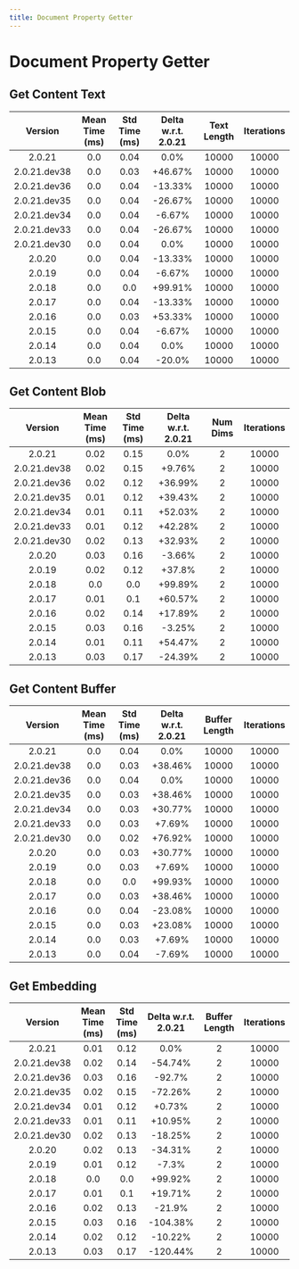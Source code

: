 ```yaml
---
title: Document Property Getter
---
```

# Document Property Getter

## Get Content Text

| Version | Mean Time (ms) | Std Time (ms) | Delta w.r.t. 2.0.21 | Text Length | Iterations |
| :---: | :---: | :---: | :---: | :---: | :---: |
| 2.0.21 | 0.0 | 0.04 | 0.0% | 10000 | 10000 |
| 2.0.21.dev38 | 0.0 | 0.03 | +46.67% | 10000 | 10000 |
| 2.0.21.dev36 | 0.0 | 0.04 | -13.33% | 10000 | 10000 |
| 2.0.21.dev35 | 0.0 | 0.04 | -26.67% | 10000 | 10000 |
| 2.0.21.dev34 | 0.0 | 0.04 | -6.67% | 10000 | 10000 |
| 2.0.21.dev33 | 0.0 | 0.04 | -26.67% | 10000 | 10000 |
| 2.0.21.dev30 | 0.0 | 0.04 | 0.0% | 10000 | 10000 |
| 2.0.20 | 0.0 | 0.04 | -13.33% | 10000 | 10000 |
| 2.0.19 | 0.0 | 0.04 | -6.67% | 10000 | 10000 |
| 2.0.18 | 0.0 | 0.0 | +99.91% | 10000 | 10000 |
| 2.0.17 | 0.0 | 0.04 | -13.33% | 10000 | 10000 |
| 2.0.16 | 0.0 | 0.03 | +53.33% | 10000 | 10000 |
| 2.0.15 | 0.0 | 0.04 | -6.67% | 10000 | 10000 |
| 2.0.14 | 0.0 | 0.04 | 0.0% | 10000 | 10000 |
| 2.0.13 | 0.0 | 0.04 | -20.0% | 10000 | 10000 |
## Get Content Blob

| Version | Mean Time (ms) | Std Time (ms) | Delta w.r.t. 2.0.21 | Num Dims | Iterations |
| :---: | :---: | :---: | :---: | :---: | :---: |
| 2.0.21 | 0.02 | 0.15 | 0.0% | 2 | 10000 |
| 2.0.21.dev38 | 0.02 | 0.15 | +9.76% | 2 | 10000 |
| 2.0.21.dev36 | 0.02 | 0.12 | +36.99% | 2 | 10000 |
| 2.0.21.dev35 | 0.01 | 0.12 | +39.43% | 2 | 10000 |
| 2.0.21.dev34 | 0.01 | 0.11 | +52.03% | 2 | 10000 |
| 2.0.21.dev33 | 0.01 | 0.12 | +42.28% | 2 | 10000 |
| 2.0.21.dev30 | 0.02 | 0.13 | +32.93% | 2 | 10000 |
| 2.0.20 | 0.03 | 0.16 | -3.66% | 2 | 10000 |
| 2.0.19 | 0.02 | 0.12 | +37.8% | 2 | 10000 |
| 2.0.18 | 0.0 | 0.0 | +99.89% | 2 | 10000 |
| 2.0.17 | 0.01 | 0.1 | +60.57% | 2 | 10000 |
| 2.0.16 | 0.02 | 0.14 | +17.89% | 2 | 10000 |
| 2.0.15 | 0.03 | 0.16 | -3.25% | 2 | 10000 |
| 2.0.14 | 0.01 | 0.11 | +54.47% | 2 | 10000 |
| 2.0.13 | 0.03 | 0.17 | -24.39% | 2 | 10000 |
## Get Content Buffer

| Version | Mean Time (ms) | Std Time (ms) | Delta w.r.t. 2.0.21 | Buffer Length | Iterations |
| :---: | :---: | :---: | :---: | :---: | :---: |
| 2.0.21 | 0.0 | 0.04 | 0.0% | 10000 | 10000 |
| 2.0.21.dev38 | 0.0 | 0.03 | +38.46% | 10000 | 10000 |
| 2.0.21.dev36 | 0.0 | 0.04 | 0.0% | 10000 | 10000 |
| 2.0.21.dev35 | 0.0 | 0.03 | +38.46% | 10000 | 10000 |
| 2.0.21.dev34 | 0.0 | 0.03 | +30.77% | 10000 | 10000 |
| 2.0.21.dev33 | 0.0 | 0.03 | +7.69% | 10000 | 10000 |
| 2.0.21.dev30 | 0.0 | 0.02 | +76.92% | 10000 | 10000 |
| 2.0.20 | 0.0 | 0.03 | +30.77% | 10000 | 10000 |
| 2.0.19 | 0.0 | 0.03 | +7.69% | 10000 | 10000 |
| 2.0.18 | 0.0 | 0.0 | +99.93% | 10000 | 10000 |
| 2.0.17 | 0.0 | 0.03 | +38.46% | 10000 | 10000 |
| 2.0.16 | 0.0 | 0.04 | -23.08% | 10000 | 10000 |
| 2.0.15 | 0.0 | 0.03 | +23.08% | 10000 | 10000 |
| 2.0.14 | 0.0 | 0.03 | +7.69% | 10000 | 10000 |
| 2.0.13 | 0.0 | 0.04 | -7.69% | 10000 | 10000 |
## Get Embedding

| Version | Mean Time (ms) | Std Time (ms) | Delta w.r.t. 2.0.21 | Buffer Length | Iterations |
| :---: | :---: | :---: | :---: | :---: | :---: |
| 2.0.21 | 0.01 | 0.12 | 0.0% | 2 | 10000 |
| 2.0.21.dev38 | 0.02 | 0.14 | -54.74% | 2 | 10000 |
| 2.0.21.dev36 | 0.03 | 0.16 | -92.7% | 2 | 10000 |
| 2.0.21.dev35 | 0.02 | 0.15 | -72.26% | 2 | 10000 |
| 2.0.21.dev34 | 0.01 | 0.12 | +0.73% | 2 | 10000 |
| 2.0.21.dev33 | 0.01 | 0.11 | +10.95% | 2 | 10000 |
| 2.0.21.dev30 | 0.02 | 0.13 | -18.25% | 2 | 10000 |
| 2.0.20 | 0.02 | 0.13 | -34.31% | 2 | 10000 |
| 2.0.19 | 0.01 | 0.12 | -7.3% | 2 | 10000 |
| 2.0.18 | 0.0 | 0.0 | +99.92% | 2 | 10000 |
| 2.0.17 | 0.01 | 0.1 | +19.71% | 2 | 10000 |
| 2.0.16 | 0.02 | 0.13 | -21.9% | 2 | 10000 |
| 2.0.15 | 0.03 | 0.16 | -104.38% | 2 | 10000 |
| 2.0.14 | 0.02 | 0.12 | -10.22% | 2 | 10000 |
| 2.0.13 | 0.03 | 0.17 | -120.44% | 2 | 10000 |
